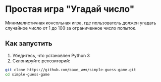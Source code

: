 # Простая игра "Угадай число"

Минималистичная консольная игра, где пользователь должен угадать случайное число от 1 до 100 за ограниченное число попыток.

## Как запустить

1. Убедитесь, что установлен Python 3
2. Склонируйте репозиторий:
```bash
git clone https://github.com/ваше_имя/simple-guess-game.git
cd simple-guess-game
